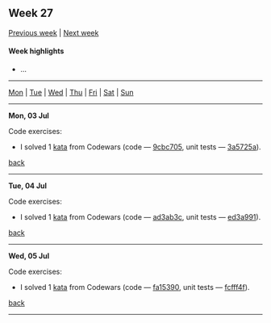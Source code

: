<a name="top"></a>
## Week 27

[Previous week](./2023wk26.md) | [Next week]()

#### Week highlights

- ...

---

[Mon](#mo) | [Tue](#tu) | [Wed](#we) | [Thu](#th) | [Fri](#fr) | [Sat](#sa) | [Sun](#su)

---

<a name="mo"></a>
**Mon, 03 Jul**

Code exercises:
- I solved 1 [kata](https://www.codewars.com/kata/554b4ac871d6813a03000035) from Codewars (code &mdash; [9cbc705](https://github.com/DanilTsygolnik/learn_haskell/commit/9cbc70586cc9e71a22b007f68324afc88c88bd2e), unit tests &mdash; [3a5725a](https://github.com/DanilTsygolnik/learn_haskell/commit/3a5725adb8b35d9494a7de7485d75888a31f8c87)).


[back](#top)

---

<a name="tu"></a>
**Tue, 04 Jul**

Code exercises:
- I solved 1 [kata](https://www.codewars.com/kata/54ba84be607a92aa900000f1) from Codewars (code &mdash; [ad3ab3c](https://github.com/DanilTsygolnik/learn_haskell/commit/ad3ab3cc9e00927e9cb5230e902437a6fca0912e), unit tests &mdash; [ed3a991](https://github.com/DanilTsygolnik/learn_haskell/commit/ed3a991a120b3e181bd7e673b519336f0851f6f9)).


[back](#top)

---

<a name="we"></a>
**Wed, 05 Jul**

Code exercises:
- I solved 1 [kata](https://www.codewars.com/kata/515de9ae9dcfc28eb6000001) from Codewars (code &mdash; [fa15390](https://github.com/DanilTsygolnik/learn_haskell/commit/fa15390513536c8b6303f33f021ff4f1989d6e34), unit tests &mdash; [fcfff4f](https://github.com/DanilTsygolnik/learn_haskell/commit/fcfff4fddbe18fd2fc871276e223520a3e314c43)).


[back](#top)

---


<!--
Use in @= register to paste a title for the current day
"**".trim(system('date +"%a, %d %b"'))."**"


<a name="th"></a>
**date**

...

[back](#top)

---

<a name="fr"></a>
**date**

...

[back](#top)

---

<a name="sa"></a>
**date**

...

[back](#top)

---

<a name="su"></a>
**date**

...

[back](#top)

---
-->

